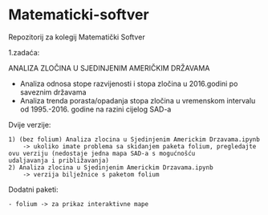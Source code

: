 # Matematicki-softver
Repozitorij za kolegij Matematički Softver

1.zadaća: 

ANALIZA ZLOČINA U SJEDINJENIM AMERIČKIM DRŽAVAMA
  - Analiza odnosa stope razvijenosti i stopa zločina u 2016.godini po saveznim državama
  - Analiza trenda porasta/opadanja stopa zločina u vremenskom intervalu od 1995.-2016. godine na razini cijelog SAD-a
 
  Dvije verzije:
  
    1) (bez folium) Analiza zlocina u Sjedinjenim Americkim Drzavama.ipynb
        -> ukoliko imate problema sa skidanjem paketa folium, pregledajte ovu verziju (nedostaje jedna mapa SAD-a s mogućnošću            udaljavanja i približavanja)
    2) Analiza zlocina u Sjedinjenim Americkim Drzavama.ipynb
        -> verzija bilježnice s paketom folium
  
  
  Dodatni paketi:
  
    - folium -> za prikaz interaktivne mape

  
